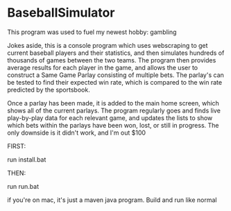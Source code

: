 # BaseballSimulator

This program was used to fuel my newest hobby: gambling

Jokes aside, this is a console program which uses webscraping to get current baseball players and their statistics, and then simulates hundreds of thousands of games between the two teams.
The program then provides average results for each player in the game, and allows the user to construct a Same Game Parlay consisting of multiple bets. 
The parlay's can be tested to find their expected win rate, which is compared to the win rate predicted by the sportsbook.

Once a parlay has been made, it is added to the main home screen, which shows all of the current parlays. The program regularly goes and finds live play-by-play data for each relevant game, and updates the lists to show which bets within the parlays have been won, lost, or still in progress.
The only downside is it didn't work, and I'm out $100

FIRST:

run install.bat

THEN:

run run.bat


if you're on mac, it's just a maven java program. Build and run like normal
